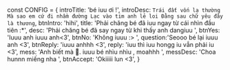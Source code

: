 const CONFIG = {
    introTitle: 'bé iuu ơi !',
    introDesc: `Trái đất vốn lạ thường
    Mà sao em cứ đi nhầm đường
    Lạc vào tim anh lẻ loi
    Đằng sau chữ yêu đây là thương`,
    btnIntro: 'hihi',
    title: 'Phải chăng bé đã iuu ngay từ cái nhìn đầu tiên :*',
    desc: 'Phải chăng bé đã say ngay từ khi thấy anh dangiuu ',
    btnYes: 'Iuuu anh iuuu anh<3',
    btnNo: 'Không iuuu :> ',
    question:'Seooo bé lại iuuu anh <3',
    btnReply: 'iuuu anhhh <3', 
    reply: 'iuu thì iuu hongg iu vẫn phải iu <3',
    mess: 'Anh biết mà 🥰. iuuu bé nhìu nhìu , moahhh ',
    messDesc: 'Choa hunnn miếng nha ',
    btnAccept: 'Okiiiii lun <3',
    }
